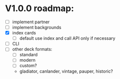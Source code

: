 # V1.0.0 roadmap:
* [ ] implement partner
* [ ] implement backgrounds
* [x] index cards
    * [ ] default use index and call API only if necessary
* [ ] CLI
* [ ] other deck formats:
    * [ ] standard
    * [ ] modern
    * [ ] custom?
    * gladiator, canlander, vintage, pauper, historic?